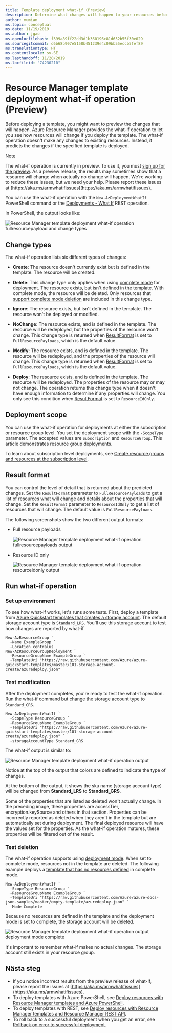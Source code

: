 ```yaml
---
title: Template deployment what-if (Preview)
description: Determine what changes will happen to your resources before deploying an Azure Resource Manager template.
author: mumian
ms.topic: conceptual
ms.date: 11/19/2019
ms.author: jgao
ms.openlocfilehash: f399a89ff22dd3d1b360196c81d652b55f30e029
ms.sourcegitcommit: d6b68b907e5158b451239e4c09bb55eccb5fef89
ms.translationtype: HT
ms.contentlocale: sv-SE
ms.lasthandoff: 11/20/2019
ms.locfileid: "74230210"
---
```

# <a name="resource-manager-template-deployment-what-if-operation-preview"></a>Resource Manager template deployment what-if operation (Preview)

Before deploying a template, you might want to preview the changes that will happen. Azure Resource Manager provides the what-if operation to let you see how resources will change if you deploy the template. The what-if operation doesn't make any changes to existing resources. Instead, it predicts the changes if the specified template is deployed.

> [!NOTE]
> The what-if operation is currently in preview. To use it, you must [sign up for the preview](https://aka.ms/armtemplatepreviews). As a preview release, the results may sometimes show that a resource will change when actually no change will happen. We're working to reduce these issues, but we need your help. Please report these issues at [https://aka.ms/armwhatifissues](https://aka.ms/armwhatifissues).

You can use the what-if operation with the `New-AzDeploymentWhatIf` PowerShell command or the [Deployments - What If](/rest/api/resources/deployments/whatif) REST operation.

In PowerShell, the output looks like:

![Resource Manager template deployment what-if operation fullresourcepayload and change types](./media/template-deploy-what-if/resource-manager-deployment-whatif-change-types.png)

## <a name="change-types"></a>Change types

The what-if operation lists six different types of changes:

- **Create**: The resource doesn't currently exist but is defined in the template. The resource will be created.

- **Delete**: This change type only applies when using [complete mode](deployment-modes.md) for deployment. The resource exists, but isn't defined in the template. With complete mode, the resource will be deleted. Only resources that [support complete mode deletion](complete-mode-deletion.md) are included in this change type.

- **Ignore**: The resource exists, but isn't defined in the template. The resource won't be deployed or modified.

- **NoChange**: The resource exists, and is defined in the template. The resource will be redeployed, but the properties of the resource won't change. This change type is returned when [ResultFormat](#result-format) is set to `FullResourcePayloads`, which is the default value.

- **Modify**: The resource exists, and is defined in the template. The resource will be redeployed, and the properties of the resource will change. This change type is returned when [ResultFormat](#result-format) is set to `FullResourcePayloads`, which is the default value.

- **Deploy**: The resource exists, and is defined in the template. The resource will be redeployed. The properties of the resource may or may not change. The operation returns this change type when it doesn't have enough information to determine if any properties will change. You only see this condition when [ResultFormat](#result-format) is set to `ResourceIdOnly`.

## <a name="deployment-scope"></a>Deployment scope

You can use the what-if operation for deployments at either the subscription or resource group level. You set the deployment scope with the `-ScopeType` parameter. The accepted values are `Subscription` and `ResourceGroup`. This article demonstrates resource group deployments.

To learn about subscription level deployments, see [Create resource groups and resources at the subscription level](deploy-to-subscription.md#).

## <a name="result-format"></a>Result format

You can control the level of detail that is returned about the predicted changes. Set the `ResultFormat` parameter to `FullResourcePayloads` to get a list of resources what will change and details about the properties that will change. Set the `ResultFormat` parameter to `ResourceIdOnly` to get a list of resources that will change. The default value is `FullResourcePayloads`.  

The following screenshots show the two different output formats:

- Full resource payloads

    ![Resource Manager template deployment what-if operation fullresourcepayloads output](./media/template-deploy-what-if/resource-manager-deployment-whatif-output-fullresourcepayload.png)

- Resource ID only

    ![Resource Manager template deployment what-if operation resourceidonly output](./media/template-deploy-what-if/resource-manager-deployment-whatif-output-resourceidonly.png)

## <a name="run-what-if-operation"></a>Run what-if operation

### <a name="set-up-environment"></a>Set up environment

To see how what-if works, let's runs some tests. First, deploy a template from [Azure Quickstart templates that creates a storage account](https://github.com/Azure/azure-quickstart-templates/blob/master/101-storage-account-create/azuredeploy.json). The default storage account type is `Standard_LRS`. You'll use this storage account to test how changes are reported by what-if.

```azurepowershell-interactive
New-AzResourceGroup `
  -Name ExampleGroup `
  -Location centralus
New-AzResourceGroupDeployment `
  -ResourceGroupName ExampleGroup `
  -TemplateUri "https://raw.githubusercontent.com/Azure/azure-quickstart-templates/master/101-storage-account-create/azuredeploy.json"
```

### <a name="test-modification"></a>Test modification

After the deployment completes, you're ready to test the what-if operation. Run the what-if command but change the storage account type to `Standard_GRS`.

```azurepowershell-interactive
New-AzDeploymentWhatIf `
  -ScopeType ResourceGroup `
  -ResourceGroupName ExampleGroup `
  -TemplateUri "https://raw.githubusercontent.com/Azure/azure-quickstart-templates/master/101-storage-account-create/azuredeploy.json" `
  -storageAccountType Standard_GRS
```

The what-if output is similar to:

![Resource Manager template deployment what-if operation output](./media/template-deploy-what-if/resource-manager-deployment-whatif-output.png)

Notice at the top of the output that colors are defined to indicate the type of changes.

At the bottom of the output, it shows the sku name (storage account type) will be changed from **Standard_LRS** to **Standard_GRS**.

Some of the properties that are listed as deleted won't actually change. In the preceding image, these properties are accessTier, encryption.keySource and others in that section. Properties can be incorrectly reported as deleted when they aren't in the template but are automatically set during deployment. The final deployed resource will have the values set for the properties. As the what-if operation matures, these properties will be filtered out of the result.

### <a name="test-deletion"></a>Test deletion

The what-if operation supports using [deployment mode](deployment-modes.md). When set to complete mode, resources not in the template are deleted. The following example deploys a [template that has no resources defined](https://github.com/Azure/azure-docs-json-samples/blob/master/empty-template/azuredeploy.json) in complete mode.

```azurepowershell-interactive
New-AzDeploymentWhatIf `
  -ScopeType ResourceGroup `
  -ResourceGroupName ExampleGroup `
  -TemplateUri "https://raw.githubusercontent.com/Azure/azure-docs-json-samples/master/empty-template/azuredeploy.json" `
  -Mode Complete
```

Because no resources are defined in the template and the deployment mode is set to complete, the storage account will be deleted.

![Resource Manager template deployment what-if operation output deployment mode complete](./media/template-deploy-what-if/resource-manager-deployment-whatif-output-mode-complete.png)

It's important to remember what-if makes no actual changes. The storage account still exists in your resource group.

## <a name="next-steps"></a>Nästa steg

- If you notice incorrect results from the preview release of what-if, please report the issues at [https://aka.ms/armwhatifissues](https://aka.ms/armwhatifissues).
- To deploy templates with Azure PowerShell, see [Deploy resources with Resource Manager templates and Azure PowerShell](resource-group-template-deploy.md).
- To deploy templates with REST, see [Deploy resources with Resource Manager templates and Resource Manager REST API](resource-group-template-deploy-rest.md).
- To roll back to a successful deployment when you get an error, see [Rollback on error to successful deployment](rollback-on-error.md).
